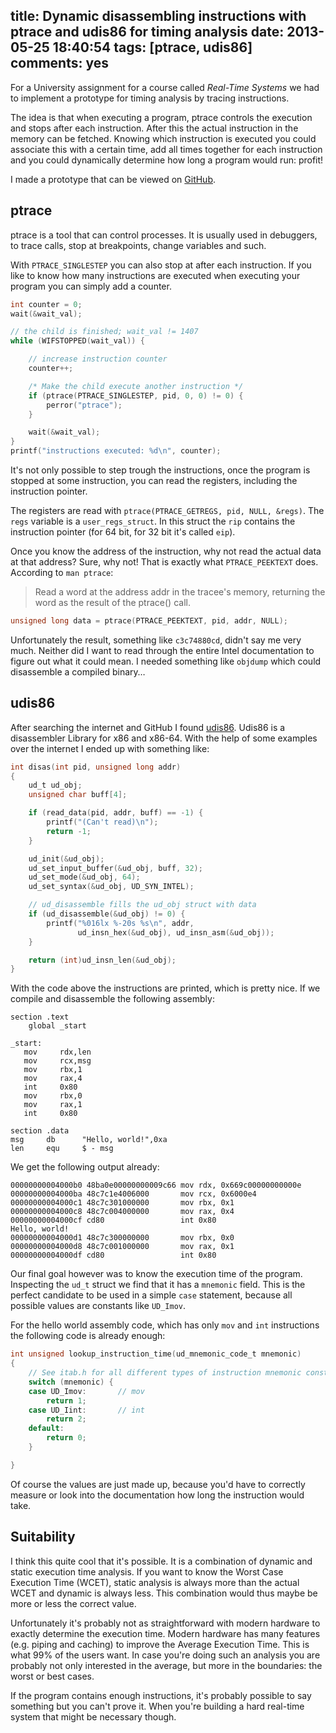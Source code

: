 title: Dynamic disassembling instructions with ptrace and udis86 for timing analysis
date: 2013-05-25 18:40:54
tags: [ptrace, udis86]
comments: yes
---

For a University assignment for a course called _Real-Time Systems_ we had to
implement a prototype for timing analysis by tracing instructions.

The idea is that when executing a program, ptrace controls the execution and
stops after each instruction. After this the actual instruction in the memory
can be fetched. Knowing which instruction is executed you could associate this
with a certain time, add all times together for each instruction and you could
dynamically determine how long a program would run: profit!

I made a prototype that can be viewed on [GitHub](https://github.com/arian/ptrace).

ptrace
------

ptrace is a tool that can control processes. It is usually used in debuggers,
to trace calls, stop at breakpoints, change variables and such.

With `PTRACE_SINGLESTEP` you can also stop at after each instruction. If you
like to know how many instructions are executed when executing your program
you can simply add a counter.

```c
int counter = 0;
wait(&wait_val);

// the child is finished; wait_val != 1407
while (WIFSTOPPED(wait_val)) {

	// increase instruction counter
	counter++;

	/* Make the child execute another instruction */
	if (ptrace(PTRACE_SINGLESTEP, pid, 0, 0) != 0) {
		perror("ptrace");
	}

	wait(&wait_val);
}
printf("instructions executed: %d\n", counter);
```

It's not only possible to step trough the instructions, once the program is
stopped at some instruction, you can read the registers, including the
instruction pointer.

The registers are read with `ptrace(PTRACE_GETREGS, pid, NULL, &regs)`. The
`regs` variable is a `user_regs_struct`. In this struct the `rip` contains
the instruction pointer (for 64 bit, for 32 bit it's called `eip`).

Once you know the address of the instruction, why not read the actual data
at that address? Sure, why not! That is exactly what `PTRACE_PEEKTEXT` does.
According to `man ptrace`:

> Read a word at the address addr in the tracee's memory, returning the word
> as the result of the ptrace() call.

```c
unsigned long data = ptrace(PTRACE_PEEKTEXT, pid, addr, NULL);
```

Unfortunately the result, something like `c3c74880cd`, didn't say me very
much. Neither did I want to read through the entire Intel documentation to
figure out what it could mean. I needed something like `objdump` which could
disassemble a compiled binary…

udis86
------

After searching the internet and GitHub I found
[udis86](http://udis86.sourceforge.net/). Udis86 is a disassembler Library for
x86 and x86-64. With the help of some examples over the internet I ended up
with something like:

```c
int disas(int pid, unsigned long addr)
{
	ud_t ud_obj;
	unsigned char buff[4];

	if (read_data(pid, addr, buff) == -1) {
		printf("(Can't read)\n");
		return -1;
	}

	ud_init(&ud_obj);
	ud_set_input_buffer(&ud_obj, buff, 32);
	ud_set_mode(&ud_obj, 64);
	ud_set_syntax(&ud_obj, UD_SYN_INTEL);

	// ud_disassemble fills the ud_obj struct with data
	if (ud_disassemble(&ud_obj) != 0) {
		printf("%016lx %-20s %s\n", addr,
		       ud_insn_hex(&ud_obj), ud_insn_asm(&ud_obj));
	}

	return (int)ud_insn_len(&ud_obj);
}
```

With the code above the instructions are printed, which is pretty nice.
If we compile and disassemble the following assembly:

```ams
section .text
    global _start

_start:
   mov     rdx,len
   mov     rcx,msg
   mov     rbx,1
   mov     rax,4
   int     0x80
   mov     rbx,0
   mov     rax,1
   int     0x80

section .data
msg     db      "Hello, world!",0xa
len     equ     $ - msg
```

We get the following output already:

```
00000000004000b0 48ba0e00000000009c66 mov rdx, 0x669c00000000000e
00000000004000ba 48c7c1e4006000       mov rcx, 0x6000e4
00000000004000c1 48c7c301000000       mov rbx, 0x1
00000000004000c8 48c7c004000000       mov rax, 0x4
00000000004000cf cd80                 int 0x80
Hello, world!
00000000004000d1 48c7c300000000       mov rbx, 0x0
00000000004000d8 48c7c001000000       mov rax, 0x1
00000000004000df cd80                 int 0x80
```

Our final goal however was to know the execution time of the program.
Inspecting the `ud_t` struct we find that it has a `mnemonic` field.
This is the perfect candidate to be used in a simple `case` statement, because
all possible values are constants like `UD_Imov`.

For the hello world assembly code, which has only `mov` and `int` instructions
the following code is already enough:

```c
int unsigned lookup_instruction_time(ud_mnemonic_code_t mnemonic)
{
	// See itab.h for all different types of instruction mnemonic constants
	switch (mnemonic) {
	case UD_Imov:		// mov
		return 1;
	case UD_Iint:		// int
		return 2;
	default:
		return 0;
	}

}
```

Of course the values are just made up, because you'd have to correctly measure
or look into the documentation how long the instruction would take.

Suitability
-----------

I think this quite cool that it's possible. It is a combination of dynamic
and static execution time analysis. If you want to know the Worst Case
Execution Time (WCET), static analysis is always more than the actual WCET and
dynamic is always less. This combination would thus maybe be more or less the
correct value.

Unfortunately it's probably not as straightforward with modern hardware to
exactly determine the execution time. Modern hardware has many features (e.g.
piping and caching) to improve the Average Execution Time. This is what 99% of
the users want. In case you're doing such an analysis you are probably not
only interested in the average, but more in the boundaries: the worst or best
cases.

If the program contains enough instructions, it's probably possible to say
something but you can't prove it. When you're building a hard real-time system
that might be necessary though.
